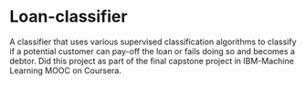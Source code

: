 # Loan-classifier
A classifier that uses various supervised classification algorithms to classify if a potential customer can pay-off the loan or fails doing so and becomes a debtor. Did this project as part of the final capstone project in IBM-Machine Learning MOOC on Coursera.
